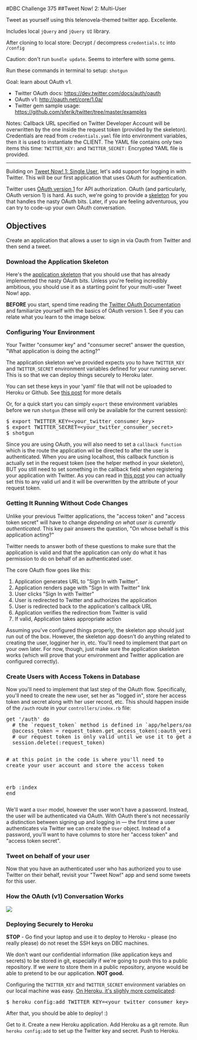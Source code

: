 #DBC Challenge 375
##Tweet Now! 2: Multi-User

Tweet as yourself using this telenovela-themed twitter app. Excellente.

Includes local `jQuery` and `jQuery UI` library.

After cloning to local store:
Decrypt / decompress `credentials.tc` into `/config`

Caution: don't run `bundle update`. Seems to interfere with some gems.

Run these commands in terminal to setup:
`shotgun`

Goal: learn about OAuth v1.

* Twitter OAuth docs: https://dev.twitter.com/docs/auth/oauth
* OAuth v1: http://oauth.net/core/1.0a/
* Twitter gem sample usage: https://github.com/sferik/twitter/tree/master/examples

Notes:
Callback URL specified on Twitter Developer Account will be overwritten by the one inside the request token (provided by the skeleton).
Credentials are read from `credentials.yaml` file into environment variables, then it is used to instantiate the CLIENT.
The YAML file contains only two items this time: `TWITTER_KEY:` and `TWITTER_SECRET:`
Encrypted YAML file is provided.
<hr>

<div class='tab-pane active' id='objectives'>
<p>Building on <a href="/challenges/313">Tweet Now! 1: Single User</a>, let&#39;s add support for logging in with Twitter.  This will be our first application that uses OAuth for authentication.</p>

<p>Twitter uses <a href="http://oauth.net/core/1.0a/">OAuth version 1</a> for API authorization. OAuth (and particularly, OAuth version 1) is hard. As such, we&#39;re going to provide a <a href="http://cl.ly/0T1b461H2C2W">skeleton</a> for you that handles the nasty OAuth bits. Later, if you are feeling adventurous, you can try to code-up your own OAuth conversation.</p>

<h2 id="toc_0">Objectives</h2>

<p>Create an application that allows a user to sign in via Oauth from Twitter and then send a tweet. </p>

<h3 id="toc_1">Download the Application Skeleton</h3>

<p>Here&#39;s the <a href="http://cl.ly/0T1b461H2C2W">application skeleton</a> that you should use that has already implemented the nasty OAuth bits. Unless you&#39;re feeling incredibly ambitious, you should use it as a starting point for your multi-user Tweet Now! app.  </p>

<p><strong>BEFORE</strong> you start, spend time reading the <a href="https://dev.twitter.com/docs/auth/oauth">Twitter OAuth Documentation</a> and familiarize yourself with the basics of OAuth version 1.  See if you can relate what you learn to the image below.</p>

<h3 id="toc_2">Configuring Your Environment</h3>

<p>Your Twitter &quot;consumer key&quot; and &quot;consumer secret&quot; answer the question, &quot;What application is doing the acting?&quot;</p>

<p>The application skeleton we&#39;ve provided expects you to have <code>TWITTER_KEY</code> and <code>TWITTER_SECRET</code> environment variables defined for your running server. This is so that we can deploy things securely to Heroku later.</p>

<p>You can set these keys in your &#39;yaml&#39; file that will not be uploaded to Heroku or Github.  See <a href="https://gist.github.com/dbc-challenges/c513a933644ed9ba2bc8">this post</a> for more details</p>

<p>Or, for a quick start you can simply <code>export</code> these environment variables before we run <code>shotgun</code> (these will only be available for the current session):</p>
<div class="highlight"><pre><span class="nv">$ </span><span class="nb">export </span><span class="nv">TWITTER_KEY</span><span class="o">=</span>&lt;your_twitter_consumer_key&gt;
<span class="nv">$ </span><span class="nb">export </span><span class="nv">TWITTER_SECRET</span><span class="o">=</span>&lt;your_twitter_consumer_secret&gt;
<span class="nv">$ </span>shotgun
</pre></div>
<p>Since you are using OAuth, you will also need to set a <code>callback function</code> which is the route the application wil be directed to after the user is authenticated.  When you are using localhost, this callback function is actually set in the request token (see the helper method in your skeleton), BUT you still need to set something in the callback field when registering your application with Twitter.  As you can read in <a href="https://dev.twitter.com/discussions/5749">this post</a> you can actually set this to any valid url and it will be overwritten by the attribute of your request token. </p>

<h3 id="toc_3">Getting It Running Without Code Changes</h3>

<p>Unlike your previous Twitter applications, the &quot;access token&quot; and &quot;access token secret&quot; will have to change <em>depending on what user is currently authenticated</em>.  This key pair answers the question, &quot;On whose behalf is this application acting?&quot;</p>

<p>Twitter needs to answer both of these questions to make sure that the application is valid and that the application can only do what it has permission to do on behalf of an authenticated user.  </p>

<p>The core OAuth flow goes like this:</p>

<ol>
<li>Application generates URL to &quot;Sign In with Twitter&quot;.</li>
<li>Application renders page with &quot;Sign In with Twitter&quot; link</li>
<li>User clicks &quot;Sign In with Twitter&quot;</li>
<li>User is redirected to Twitter and authorizes the application</li>
<li>User is redirected back to the application&#39;s callback URL</li>
<li>Application verifies the redirection from Twitter is valid</li>
<li>If valid, Application takes appropriate action</li>
</ol>

<p>Assuming you&#39;ve configured things properly, the skeleton app should just run out of the box. However, the skeleton app doesn&#39;t do anything related to creating the user, logginer her in, etc. You&#39;ll need to implement that part on your own later. For now, though, just make sure the application skeleton works (which will prove that your environment and Twitter application are configured correctly).</p>

<h3 id="toc_4">Create Users with Access Tokens in Database</h3>

<p>Now you&#39;ll need to implement that last step of the OAuth flow. Specifically, you&#39;ll need to create the new user, set her as &quot;logged in&quot;, store her access token and secret along with her user record, etc. This should happen inside of the <code>/auth</code> route in your <code>controllers/index.rb</code> file:</p>
<div class="highlight"><pre><span class="n">get</span> <span class="s1">&#39;/auth&#39;</span> <span class="k">do</span>
  <span class="c1"># the `request_token` method is defined in `app/helpers/oauth.rb`</span>
  <span class="vi">@access_token</span> <span class="o">=</span> <span class="n">request_token</span><span class="o">.</span><span class="n">get_access_token</span><span class="p">(</span><span class="ss">:oauth_verifier</span> <span class="o">=&gt;</span> <span class="n">params</span><span class="o">[</span><span class="ss">:oauth_verifier</span><span class="o">]</span><span class="p">)</span>
  <span class="c1"># our request token is only valid until we use it to get an access token, so let&#39;s delete it from our session</span>
  <span class="n">session</span><span class="o">.</span><span class="n">delete</span><span class="p">(</span><span class="ss">:request_token</span><span class="p">)</span>

  <span class="c1"># at this point in the code is where you&#39;ll need to create your user account and store the access token</span>

  <span class="n">erb</span> <span class="ss">:index</span>
<span class="k">end</span>
</pre></div>
<p>We&#39;ll want a <code>User</code> model, however the user won&#39;t have a password.  Instead, the user will be authenticated via OAuth.  With OAuth there&#39;s not necessarily a distinction between signing up and logging in &mdash; the first time a user authenticates via Twitter we can create the <code>User</code> object. Instead of a password, you&#39;ll want to have columns to store her &quot;access token&quot; and &quot;access token secret&quot;.</p>

<h3 id="toc_5">Tweet on behalf of your user</h3>

<p>Now that you have an authenticated user who has authorized you to use Twitter on their behalf, revisit your &quot;Tweet Now!&quot; app and send some tweets for this user. </p>

<h3 id="toc_6">How the OAuth (v1) Conversation Works</h3>

<p><img src="https://docs.google.com/drawings/d/1E0SMvb5_vL6aqLD3sngHzC1Kn_K_N_P11ooauSf2FKQ/pub?w=960&h=720"></p>

<h3 id="toc_7">Deploying Securely to Heroku</h3>

<p><strong>STOP</strong> - Go find your laptop and use it to deploy to Heroku - please (no really please) do not reset the SSH keys on DBC machines. </p>

<p>We don&#39;t want our confidential information (like application keys and secrets) to be stored in git, especially if we&#39;re going to push this to a public repository. If we <em>were</em> to store them in a public repository, anyone would be able to pretend to be our application. <strong>NOT good.</strong></p>

<p>Configuring the <code>TWITTER_KEY</code> and <code>TWITTER_SECRET</code> environment variables on our local machine was easy. <a href="https://devcenter.heroku.com/articles/config-vars">On Heroku, it&#39;s slighly more complicated</a>:</p>
<div class="highlight"><pre><span class="nv">$ </span>heroku config:add <span class="nv">TWITTER_KEY</span><span class="o">=</span>&lt;your_twitter_consumer_key&gt; <span class="nv">TWITTER_SECRET</span><span class="o">=</span>&lt;your_twitter_consumer_secret&gt;
</pre></div>
<p>After that, you should be able to deploy! :)</p>

<p>Get to it.  Create a new Heroku application.  Add Heroku as a git remote.  Run <code>heroku config:add</code> to set up the Twitter key and secret.  Push to Heroku.</p>

</div>
